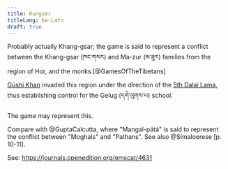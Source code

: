```yaml
---
title: Kungser
titleLang: bo-Latn
draft: true
---
```


Probably actually <span lang="bo-Latn">Khang-gsar</span>; the game is said to
represent a conflict between the <span lang="bo-Latn">Khang-gsar</span> (<span
lang="bo">ཁང་གསར</span>) and <span lang="bo-Latn">Ma-zur</span> (<span
lang="bo">མ་ཟུར</span>) families from the region of Hor, and the
monks.[@GamesOfTheTibetans]

[Güshi Khan](https://en.wikipedia.org/wiki/G%C3%BCshi_Khan) invaded this region
under the direction of the [5th Dalai
Lama,](https://en.wikipedia.org/wiki/5th_Dalai_Lama) thus establishing control
for the Gelug (<span lang="bo">དགེ་ལུགས་པ</span>) school.

The game may represent this.

Compare with @GuptaCalcutta, where "Mangal-pátá" is said to represent the conflict between "Moghals" and "Pathans". See also @Simaloerese [p. 10-11].

See: https://journals.openedition.org/emscat/4631
